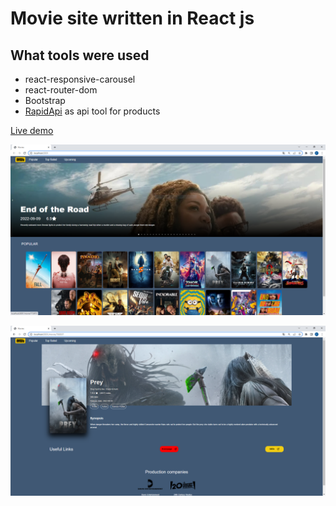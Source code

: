 # Movie site written in React js

## What tools were used
- react-responsive-carousel
- react-router-dom
- Bootstrap
- [RapidApi](https://fakestoreapi.com) as api tool for products

[Live demo](https://front-end-50-projects-on-react-js.vercel.app/)

![image info](https://github.com/Iskender-Garajayev/Front-end-50-projects-on-ReactJS/blob/main/movie-app/src/Pages/Home/1.PNG)

![image info](https://github.com/Iskender-Garajayev/Front-end-50-projects-on-ReactJS/blob/main/movie-app/src/Pages/Home/2.PNG)

